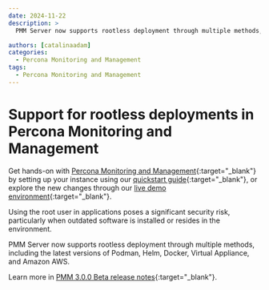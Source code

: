 ```yaml
---
date: 2024-11-22
description: >
  PMM Server now supports rootless deployment through multiple methods, including the latest versions of Podman, Helm, Docker, Virtual Appliance, and Amazon AWS.

authors: [catalinaadam]
categories:
  - Percona Monitoring and Management
tags:
  - Percona Monitoring and Management
---
```


# Support for rootless deployments in Percona Monitoring and Management

<!-- more -->
Get hands-on with [Percona Monitoring and Management](https://docs.percona.com/percona-monitoring-and-management/index.html){:target="_blank"} by setting up your instance using our [quickstart guide](https://docs.percona.com/percona-monitoring-and-management/quickstart/index.html){:target="_blank"}, or explore the new changes through our [live demo environment](https://pmmdemo.percona.com){:target="_blank"}.

Using the root user in applications poses a significant security risk, particularly when outdated software is installed or resides in the environment.

PMM Server now supports rootless deployment through multiple methods, including the latest versions of Podman, Helm, Docker, Virtual Appliance, and Amazon AWS.

Learn more in [PMM 3.0.0 Beta release notes](https://pmm-doc-3-0.onrender.com/release-notes/3.0.0_Beta.html#support-for-rootless-deployments){:target="_blank"}.

